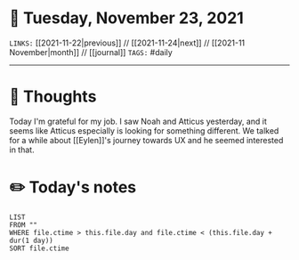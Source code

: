 # 📅 Tuesday, November 23, 2021
`LINKS:` [[2021-11-22|previous]] // [[2021-11-24|next]] // [[2021-11 November|month]] // [[journal]] 
`TAGS:` #daily

---
# 💭 Thoughts
Today I'm grateful for my job. I saw Noah and Atticus yesterday, and it seems like Atticus especially is looking for something different. We talked for a while about [[Eylen]]'s journey towards UX and he seemed interested in that. 

# ✏️ Today's notes
```dataview
LIST 
FROM ""
WHERE file.ctime > this.file.day and file.ctime < (this.file.day + dur(1 day))
SORT file.ctime
```
